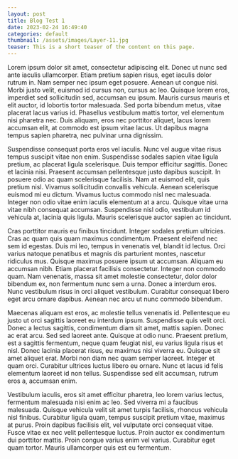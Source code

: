 ```yaml
---
layout: post
title: Blog Test 1
date: 2023-02-24 16:49:40
categories: default
thumbnail: /assets/images/Layer-11.jpg
teaser: This is a short teaser of the content on this page.
---
```

Lorem ipsum dolor sit amet, consectetur adipiscing elit. Donec ut nunc sed ante iaculis ullamcorper. Etiam pretium sapien risus, eget iaculis dolor rutrum in. Nam semper nec ipsum eget posuere. Aenean ut congue nisi. Morbi justo velit, euismod id cursus non, cursus ac leo. Quisque lorem eros, imperdiet sed sollicitudin sed, accumsan eu ipsum. Mauris cursus mauris et elit auctor, id lobortis tortor malesuada. Sed porta bibendum metus, vitae placerat lacus varius id. Phasellus vestibulum mattis tortor, vel elementum nisi pharetra nec. Duis aliquam, eros nec porttitor aliquet, lacus lorem accumsan elit, at commodo est ipsum vitae lacus. Ut dapibus magna tempus sapien pharetra, nec pulvinar urna dignissim.

Suspendisse consequat porta eros vel iaculis. Nunc vel augue vitae risus tempus suscipit vitae non enim. Suspendisse sodales sapien vitae ligula pretium, ac placerat ligula scelerisque. Duis tempor efficitur sagittis. Donec et lacinia nisi. Praesent accumsan pellentesque justo dapibus suscipit. In posuere odio ac quam scelerisque facilisis. Nam at euismod elit, quis pretium nisl. Vivamus sollicitudin convallis vehicula. Aenean scelerisque euismod mi eu dictum. Vivamus luctus commodo nisl nec malesuada. Integer non odio vitae enim iaculis elementum at a arcu. Quisque vitae urna vitae nibh consequat accumsan. Suspendisse nisl odio, vestibulum id vehicula at, lacinia quis ligula. Mauris scelerisque auctor sapien ac tincidunt.

Cras porttitor mauris eu finibus tincidunt. Integer sodales pretium ultricies. Cras ac quam quis quam maximus condimentum. Praesent eleifend nec sem id egestas. Duis mi leo, tempus in venenatis vel, blandit id lectus. Orci varius natoque penatibus et magnis dis parturient montes, nascetur ridiculus mus. Quisque maximus posuere ipsum ut accumsan. Aliquam eu accumsan nibh. Etiam placerat facilisis consectetur. Integer non commodo quam. Nam venenatis, massa sit amet molestie consectetur, dolor dolor bibendum ex, non fermentum nunc sem a urna. Donec a interdum eros. Nunc vestibulum risus in orci aliquet vestibulum. Curabitur consequat libero eget arcu ornare dapibus. Aenean nec arcu ut nunc commodo bibendum.

Maecenas aliquam est eros, ac molestie tellus venenatis id. Pellentesque eu justo ut orci sagittis laoreet eu interdum ipsum. Suspendisse quis velit orci. Donec a lectus sagittis, condimentum diam sit amet, mattis sapien. Donec ac erat arcu. Sed sed laoreet ante. Quisque at odio nunc. Praesent pretium, est a sagittis fermentum, neque quam feugiat nisl, eu varius ligula risus et nisl. Donec lacinia placerat risus, eu maximus nisi viverra eu. Quisque sit amet aliquet erat. Morbi non diam nec quam semper laoreet. Integer et quam orci. Curabitur ultrices luctus libero eu ornare. Nunc et lacus id felis elementum laoreet id non tellus. Suspendisse sed elit accumsan, rutrum eros a, accumsan enim.

Vestibulum iaculis, eros sit amet efficitur pharetra, leo lorem varius lectus, fermentum malesuada nisi enim ac leo. Sed viverra mi a faucibus malesuada. Quisque vehicula velit sit amet turpis facilisis, rhoncus vehicula nisl finibus. Curabitur ligula quam, tempus suscipit pretium vitae, maximus at purus. Proin dapibus facilisis elit, vel vulputate orci consequat vitae. Fusce vitae ex nec velit pellentesque luctus. Proin auctor ex condimentum dui porttitor mattis. Proin congue varius enim vel varius. Curabitur eget quam tortor. Mauris ullamcorper quis est eu fermentum.
